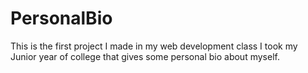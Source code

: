 # PersonalBio
This is the first project I made in my web development class I took my Junior year of college that gives some personal bio about myself.
